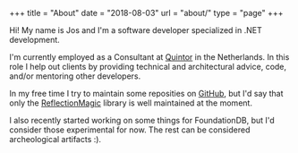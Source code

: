 +++
title = "About"
date  = "2018-08-03"
url   = "about/"
type = "page"
+++

Hi! My name is Jos and I'm a software developer specialized in .NET development.

I'm currently employed as a Consultant at [Quintor](https://www.quintor.nl) in the Netherlands.
In this role I help out clients by providing technical and architectural advice, code, and/or mentoring other developers.

In my free time I try to maintain some reposities on [GitHub](https://www.github.com/jvandertil),
but I'd say that only the [ReflectionMagic](https://github.com/ReflectionMagic/ReflectionMagic) library is well maintained at the moment.

I also recently started working on some things for FoundationDB, but I'd consider those experimental for now. The rest can be considered archeological artifacts :).
